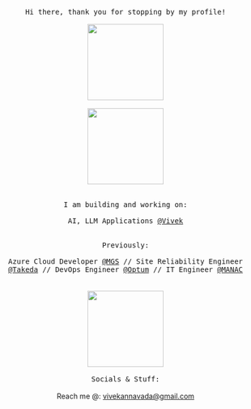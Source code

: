 <p align="center">
  </br>
      <samp>Hi there, thank you for stopping by my profile!</samp>
  </br>
  <samp>
    </br>
      <img src="assets/wav.gif" width="150px"> 
    <br/>
    </br>
      <img src="assets/vc.svg" width="150px">
    </br>
  </br>
      </br>I am building and working on:<br/>
      </br>
           AI, LLM Applications <a href=https://github.com/127-0-0-vvk target="blank">@Vivek</a>
  <br/>
  </br>
      </br>Previously:<br/>
      </br>
           Azure Cloud Developer <a href=https://winmgs.com/ target="blank">@MGS</a>
           // Site Reliability Engineer <a href=https://www.takeda.com/ target="blank">@Takeda</a>
           // DevOps Engineer <a href=https://www.optum.com/en/ target="blank">@Optum</a>
           // IT Engineer <a href=https://manacinfotech.com/ target="blank">@MANAC</a>
  <br/>
  
  </samp>
  <br/>
  </div>
    </br>
      <img src="assets/col.svg" width="150px"> 
    <br/>
  <samp></br> Socials & Stuff: <br/></samp>
  </br>
      Reach me @: <a href=mailto:vivekvannavada@gmail.com target="blank">vivekannavada@gmail.com</a>
  <br/>
  </samp>
</p>
